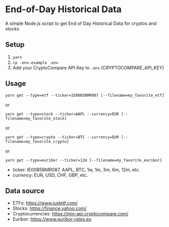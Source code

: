 # End-of-Day Historical Data

A simple Node.js script to get End of Day Historical Data for cryptos and stocks

## Setup

1. `yarn`
2. `cp .env.example .env`
3. Add your CryptoCompare API Key to `.env` (CRYPTOCOMPARE_API_KEY)

## Usage

`yarn get --type=etf --ticker=IE00B5BMR087 [--filename=my_favorite_etf]`

or

`yarn get --type=stock --ticker=AAPL --currency=EUR [--filename=my_favorite_stock]`

or

`yarn get --type=crypto --ticker=BTC --currency=EUR [--filename=my_favorite_crypto]`

or

`yarn get --type=euribor --ticker=12m [--filename=my_favorite_euribor]`

- ticker: IE00B5BMR087, AAPL, BTC, 1w, 1m, 3m, 6m, 12m, etc.
- currency: EUR, USD, CHF, GBP, etc.

## Data source

- ETFs: https://www.justetf.com/
- Stocks: https://finance.yahoo.com/
- Cryptocurrencies: https://min-api.cryptocompare.com/
- Euribor: https://www.euribor-rates.eu
